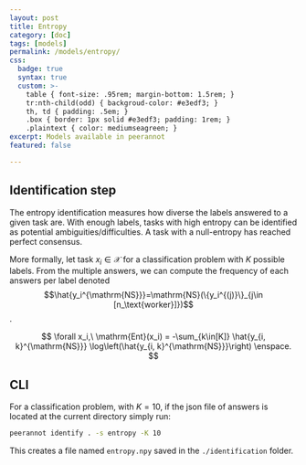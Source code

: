 ```yaml
---
layout: post
title: Entropy
category: [doc]
tags: [models]
permalink: /models/entropy/
css:
  badge: true
  syntax: true
  custom: >-
    table { font-size: .95rem; margin-bottom: 1.5rem; }
    tr:nth-child(odd) { backgroud-color: #e3edf3; }
    th, td { padding: .5em; }
    .box { border: 1px solid #e3edf3; padding: 1rem; }
    .plaintext { color: mediumseagreen; }
excerpt: Models available in peerannot
featured: false

---
```


## Identification step

The entropy identification measures how diverse the labels answered to a given task are.
With enough labels, tasks with high entropy can be identified as potential ambiguities/difficulties.
A task with a null-entropy has reached perfect consensus.

More formally, let task $x_i\in\mathcal{X}$ for a classification problem with $K$ possible labels.
From the multiple answers, we can compute the frequency of each answers per label denoted $$\hat{y_i^{\mathrm{NS}}}=\mathrm{NS}(\{y_i^{(j)}\}_{j\in [n_\text{worker}]})$$.

$$
\forall x_i,\ \mathrm{Ent}(x_i) = -\sum_{k\in[K]} \hat{y_{i, k}^{\mathrm{NS}}} \log\left(\hat{y_{i, k}^{\mathrm{NS}}}\right) \enspace.
$$


## CLI

For a classification problem, with $K=10$, if the json file of answers is located at the current directory simply run:

```bash
peerannot identify . -s entropy -K 10
```

This creates a file named `entropy.npy` saved in the `./identification` folder.
